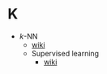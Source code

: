 # K
- *k*-NN
  - [wiki](https://en.wikipedia.org/wiki/K-nearest_neighbors_algorithm)
  - Supervised learning
    - [wiki](https://en.wikipedia.org/wiki/Supervised_learning)